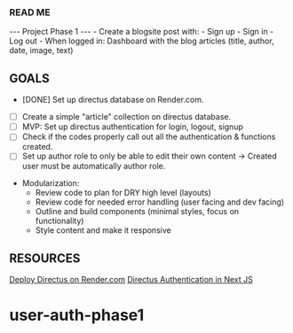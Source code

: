 ### READ ME
--- Project Phase 1 ---
    - Create a blogsite post with:
        - Sign up
        - Sign in
        - Log out
        - When logged in: Dashboard with the blog articles (title, author, date, image, text)

## GOALS
- [DONE] Set up directus database on Render.com.
- [    ] Create a simple "article" collection on directus database.
- [    ] MVP: Set up directus authentication for login, logout, signup
- [    ] Check if the codes properly call out all the authentication & functions created.
- [    ] Set up author role to only be able to edit their own content -> Created user must be automatically author role.

- Modularization:
  - Review code to plan for DRY high level (layouts)
  - Review code for needed error handling (user facing and dev facing)
  - Outline and build components (minimal styles, focus on functionality)
  - Style content and make it responsive


## RESOURCES
[Deploy Directus on Render.com](https://blog.jamin.sh/how-to-deploy-directus-to-rendercom)
[Directus Authentication in Next JS](https://directus.io/docs/tutorials/getting-started/using-authentication-in-next-js)
# user-auth-phase1
